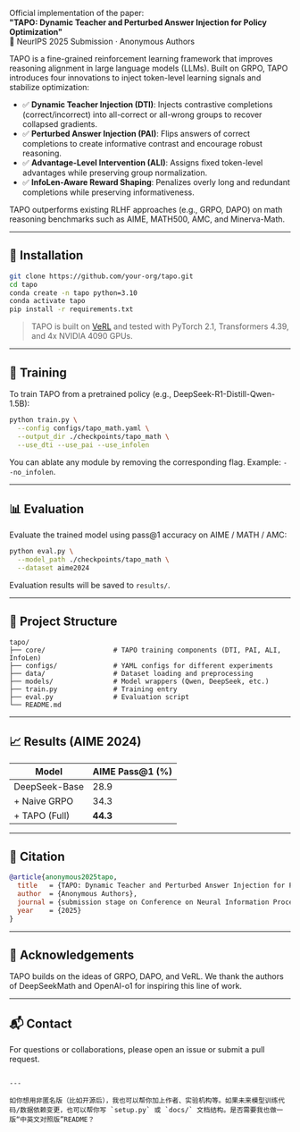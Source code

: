 Official implementation of the paper:  
**"TAPO: Dynamic Teacher and Perturbed Answer Injection for Policy Optimization"**  
🚀 NeurIPS 2025 Submission · Anonymous Authors

TAPO is a fine-grained reinforcement learning framework that improves reasoning alignment in large language models (LLMs). Built on GRPO, TAPO introduces four innovations to inject token-level learning signals and stabilize optimization:

- ✅ **Dynamic Teacher Injection (DTI)**: Injects contrastive completions (correct/incorrect) into all-correct or all-wrong groups to recover collapsed gradients.
- ✅ **Perturbed Answer Injection (PAI)**: Flips answers of correct completions to create informative contrast and encourage robust reasoning.
- ✅ **Advantage-Level Intervention (ALI)**: Assigns fixed token-level advantages while preserving group normalization.
- ✅ **InfoLen-Aware Reward Shaping**: Penalizes overly long and redundant completions while preserving informativeness.

TAPO outperforms existing RLHF approaches (e.g., GRPO, DAPO) on math reasoning benchmarks such as AIME, MATH500, AMC, and Minerva-Math.

---

## 🔧 Installation

```bash
git clone https://github.com/your-org/tapo.git
cd tapo
conda create -n tapo python=3.10
conda activate tapo
pip install -r requirements.txt
````

> TAPO is built on [VeRL](https://github.com/your-org/verl) and tested with PyTorch 2.1, Transformers 4.39, and 4x NVIDIA 4090 GPUs.

---

## 🧠 Training

To train TAPO from a pretrained policy (e.g., DeepSeek-R1-Distill-Qwen-1.5B):

```bash
python train.py \
  --config configs/tapo_math.yaml \
  --output_dir ./checkpoints/tapo_math \
  --use_dti --use_pai --use_infolen
```

You can ablate any module by removing the corresponding flag. Example: `--no_infolen`.

---

## 📊 Evaluation

Evaluate the trained model using pass\@1 accuracy on AIME / MATH / AMC:

```bash
python eval.py \
  --model_path ./checkpoints/tapo_math \
  --dataset aime2024
```

Evaluation results will be saved to `results/`.

---

## 📁 Project Structure

```
tapo/
├── core/                 # TAPO training components (DTI, PAI, ALI, InfoLen)
├── configs/              # YAML configs for different experiments
├── data/                 # Dataset loading and preprocessing
├── models/               # Model wrappers (Qwen, DeepSeek, etc.)
├── train.py              # Training entry
├── eval.py               # Evaluation script
└── README.md
```

---

## 📈 Results (AIME 2024)

| Model         | AIME Pass\@1 (%) |
| ------------- | ---------------- |
| DeepSeek-Base | 28.9             |
| + Naive GRPO  | 34.3             |
| + TAPO (Full) | **44.3**         |

---

## 📖 Citation

```bibtex
@article{anonymous2025tapo,
  title   = {TAPO: Dynamic Teacher and Perturbed Answer Injection for Policy Optimization},
  author  = {Anonymous Authors},
  journal = {submission stage on Conference on Neural Information Processing Systems (NeurIPS)},
  year    = {2025}
}
```

---

## 🤝 Acknowledgements

TAPO builds on the ideas of GRPO, DAPO, and VeRL. We thank the authors of DeepSeekMath and OpenAI-o1 for inspiring this line of work.

---

## 📬 Contact

For questions or collaborations, please open an issue or submit a pull request.

```

---

如你想用非匿名版（比如开源后），我也可以帮你加上作者、实验机构等。如果未来模型训练代码/数据依赖变更，也可以帮你写 `setup.py` 或 `docs/` 文档结构。是否需要我也做一版“中英文对照版”README？
```
